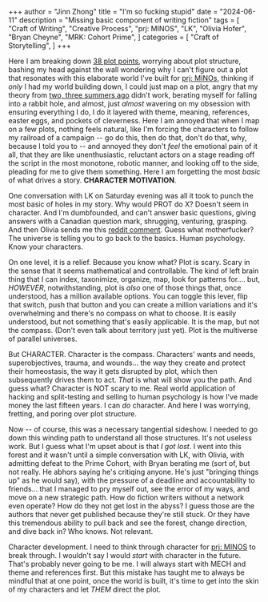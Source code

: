 +++
author = "Jinn Zhong"
title = "I'm so fucking stupid"
date = "2024-06-11"
description = "Missing basic component of writing fiction"
tags = [
    "Craft of Writing",
    "Creative Process",
    "prj: MINOS",
    "LK",
    "Olivia Hofer",
    "Bryan Cheyne",
    "MRK: Cohort Prime",
]
categories = [
    "Craft of Storytelling",
]
+++

Here I am breaking down [38 plot points](https://journal.jinnzhong.com/tags/thb/), worrying about plot structure, bashing my head against the wall wondering why I can't figure out a plot that resonates with this elaborate world I've built for [prj: MINOs](https://journal.jinnzhong.com/tags/prj-minos/), thinking if _only_ I had my world building down, I could just map on a plot, angry that my theory from [two, three summers ago](https://journal.jinnzhong.com/fiction-writing-plan/) didn't work, berating myself for falling into a rabbit hole, and almost, just _almost_ wavering on my obsession with ensuring everything I do, I do it layered with theme, meaning, references, easter eggs, and pockets of cleverness. Here I am annoyed that when I map on a few plots, nothing feels natural, like I'm forcing the characters to follow my railroad of a campaign -- go do this, then do that, don't do that, why, because I told you to -- and annoyed they don't _feel_ the emotional pain of it all, that they are like unenthusiastic, reluctant actors on a stage reading off the script in the most monotone, robotic manner, and looking off to the side, pleading for me to give them something. Here I am forgetting the most _basic_ of what drives a story. **CHARACTER MOTIVATION**.

One conversation with LK on Saturday evening was all it took to punch the most basic of holes in my story. Why would PROT do X? Doesn't seem in character. And I'm dumbfounded, and can't answer basic questions, giving answers with a Canadian question mark, shrugging, venturing, grasping. And then Olivia sends me this [reddit comment](https://www.reddit.com/r/writing/comments/1d8vld2/comment/l79cth3/). Guess what motherfucker? The universe is telling you to go back to the basics. Human psychology. Know your characters.

On one level, it is a relief. Because you know what? Plot is scary. Scary in the sense that it seems mathematical and controllable. The kind of left brain thing that I can index, taxonimize, organize, map, look for patterns for.... but, _HOWEVER_, notwithstanding, plot is _also_ one of those things that, once understood, has a million available options. You can toggle this lever, flip that switch, push that button and you can create a million variations and it's overwhelming and there's no compass on what to choose. It is easily understood, but not something that's easily applicable. It is the map, but not the compass. (Don't even talk about territory just yet). Plot is the multiverse of parallel universes.

But CHARACTER. Character is the compass. Characters' wants and needs, superobjectives, trauma, and wounds... the way they create and protect their homeostasis, the way it gets disrupted by plot, which then subsequently drives them to act. _That_ is what will show you the path. And guess what? Character is NOT scary to me. Real world application of hacking and split-testing and selling to human psychology is how I've made money the last fifteen years. I can _do_ character. And here I was worrying, fretting, and poring over plot structure.

Now -- of course, this was a necessary tangential sideshow. I needed to go down this winding path to understand all those structures. It's not useless work. But I guess what I'm upset about is that _I got lost_. I went into this forest and it wasn't until a simple conversation with LK, with Olivia, with admitting defeat to the Prime Cohort, with Bryan berating me (sort of, but not really. He abhors saying he's critiqing anyone. He's just "bringing things up" as he would say), with the pressure of a deadline and accountability to friends... that I managed to pry myself out, see the error of my ways, and move on a new strategic path. How do fiction writers without a network even operate? How do they not get lost in the abyss? I guess those are the authors that never get published because they're still stuck. Or they have this tremendous ability to pull back and see the forest, change direction, and dive back in? Who knows. Not relevant.

Character development. I need to think through character for [prj: MINOS](https://journal.jinnzhong.com/tags/prj-minos/) to break through. I wouldn't say I would _start_ with character in the future. That's probably never going to be me. I will always start with MECH and theme and references first. But this mistake has taught me to always be mindful that at one point, once the world is built, it's time to get into the skin of my characters and let _THEM_ direct the plot.
